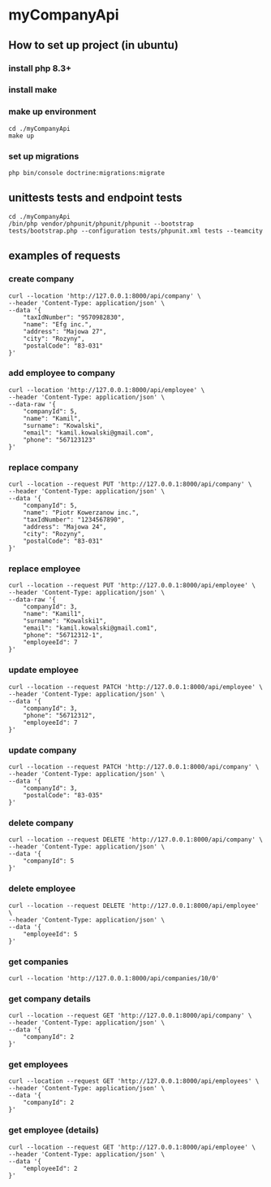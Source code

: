 # myCompanyApi

## How to set up project (in ubuntu)
### install php 8.3+
### install make 

### make up environment

```
cd ./myCompanyApi
make up
```

### set up migrations 

```
php bin/console doctrine:migrations:migrate
```

## unittests tests and endpoint tests

```
cd ./myCompanyApi
/bin/php vendor/phpunit/phpunit/phpunit --bootstrap tests/bootstrap.php --configuration tests/phpunit.xml tests --teamcity 

```



## examples of requests

### create company
```
curl --location 'http://127.0.0.1:8000/api/company' \
--header 'Content-Type: application/json' \
--data '{
    "taxIdNumber": "9570982830",
    "name": "Efg inc.",
    "address": "Majowa 27",
    "city": "Rozyny",
    "postalCode": "83-031"
}'

```

### add employee to company
```
curl --location 'http://127.0.0.1:8000/api/employee' \
--header 'Content-Type: application/json' \
--data-raw '{
    "companyId": 5,
    "name": "Kamil",
    "surname": "Kowalski",
    "email": "kamil.kowalski@gmail.com",
    "phone": "567123123"
}'
```

### replace company
```
curl --location --request PUT 'http://127.0.0.1:8000/api/company' \
--header 'Content-Type: application/json' \
--data '{
    "companyId": 5,
    "name": "Piotr Kowerzanow inc.",
    "taxIdNumber": "1234567890",
    "address": "Majowa 24",
    "city": "Rozyny",
    "postalCode": "83-031"
}'
```

### replace employee
```
curl --location --request PUT 'http://127.0.0.1:8000/api/employee' \
--header 'Content-Type: application/json' \
--data-raw '{
    "companyId": 3,
    "name": "Kamil1",
    "surname": "Kowalski1",
    "email": "kamil.kowalski@gmail.com1",
    "phone": "56712312-1",
    "employeeId": 7
}'
```

### update employee
```
curl --location --request PATCH 'http://127.0.0.1:8000/api/employee' \
--header 'Content-Type: application/json' \
--data '{
    "companyId": 3,
    "phone": "56712312",
    "employeeId": 7
}'
```

### update company
```
curl --location --request PATCH 'http://127.0.0.1:8000/api/company' \
--header 'Content-Type: application/json' \
--data '{
    "companyId": 3,
    "postalCode": "83-035"
}'
```

### delete company
```
curl --location --request DELETE 'http://127.0.0.1:8000/api/company' \
--header 'Content-Type: application/json' \
--data '{
    "companyId": 5
}'
```

### delete employee
```
curl --location --request DELETE 'http://127.0.0.1:8000/api/employee' \
--header 'Content-Type: application/json' \
--data '{
    "employeeId": 5
}'
```

### get companies
```
curl --location 'http://127.0.0.1:8000/api/companies/10/0'
```

### get company details
```
curl --location --request GET 'http://127.0.0.1:8000/api/company' \
--header 'Content-Type: application/json' \
--data '{
    "companyId": 2
}'
```

### get employees
```
curl --location --request GET 'http://127.0.0.1:8000/api/employees' \
--header 'Content-Type: application/json' \
--data '{
    "companyId": 2
}'
```

### get employee (details)
```
curl --location --request GET 'http://127.0.0.1:8000/api/employee' \
--header 'Content-Type: application/json' \
--data '{
    "employeeId": 2
}'
```